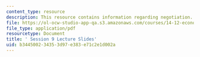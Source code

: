 ```yaml
---
content_type: resource
description: This resource contains information regarding negotiation.
file: https://ol-ocw-studio-app-qa.s3.amazonaws.com/courses/14-12-economic-applications-of-game-theory-fall-2012/b344500234353d97e383e71c2e1d002a_MIT14_12F12_slides9.pdf
file_type: application/pdf
resourcetype: Document
title: ' Session 9 Lecture Slides'
uid: b3445002-3435-3d97-e383-e71c2e1d002a
---
```

